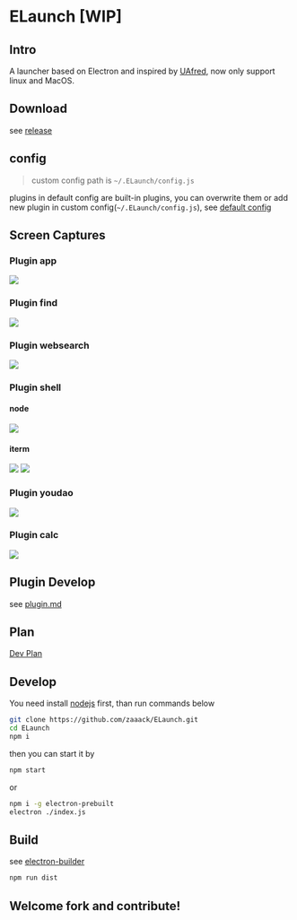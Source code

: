 # ELaunch [WIP]
## Intro
A launcher based on Electron and inspired by [UAfred](https://github.com/zhenyangze/uafred), now only support linux and MacOS.

## Download

see [release](https://github.com/zaaack/ELaunch/releases)



## config

> custom config path is `~/.ELaunch/config.js`

plugins in default config are built-in plugins, you can overwrite them or add new plugin in custom config(`~/.ELaunch/config.js`), see [default config](../app/config/config.default.js)


## Screen Captures

### Plugin app

![](https://raw.githubusercontent.com/zaaack/ELaunch/master/docs/captures/app.jpg)

### Plugin find

![](https://raw.githubusercontent.com/zaaack/ELaunch/master/docs/captures/find.jpg)


### Plugin websearch

![](https://raw.githubusercontent.com/zaaack/ELaunch/master/docs/captures/search.jpg)



### Plugin shell

#### node
![](https://raw.githubusercontent.com/zaaack/ELaunch/master/docs/captures/shell1.jpg)

#### iterm
![](https://raw.githubusercontent.com/zaaack/ELaunch/master/docs/captures/shell2.jpg)
![](https://raw.githubusercontent.com/zaaack/ELaunch/master/docs/captures/shell3.jpg)


### Plugin youdao

![](https://raw.githubusercontent.com/zaaack/ELaunch/master/docs/captures/youdao.jpg)

### Plugin calc

![](https://raw.githubusercontent.com/zaaack/ELaunch/master/docs/captures/calc.jpg)

## Plugin Develop

see [plugin.md](docs/plugin.md)

## Plan

[Dev Plan](https://github.com/zaaack/ELaunch/issues/1)


## Develop

You need install [nodejs](https://nodejs.org/en/) first, than run commands below
```sh
git clone https://github.com/zaaack/ELaunch.git
cd ELaunch
npm i
```
then you can start it by
```sh
npm start
```
or
```sh
npm i -g electron-prebuilt
electron ./index.js
```

## Build

see [electron-builder](https://github.com/electron-userland/electron-builder)

```js
npm run dist
```
## Welcome fork and contribute!
